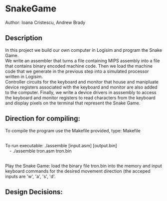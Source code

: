 # SnakeGame
Author: Ioana Cristescu, Andrew Brady

## Description
In this project we build our own computer in Logisim and program the Snake Game. <br />
We write an assembler that turns a file containing MIPS assembly into a file that contains binary encoded machine code. Then we load the machine code that we generate in the previous step into a simulated processor written in Logisim. <br />
Controller circuits for the keyboard and monitor that house and manipluate device registers associated with the keyboard and monitor are also added to the computer. Finally, we write a device drivers in asssembly to access the keyboard and monitor registers to read characters from the keyboard and display pixels on the terminal that represent the Snake Game.

## Direction for compiling:
To compile the program use the Makefile provided, type: Makefile <br /> <br />

To run executable: ./assemble [input.asm] [output.bin] <br />
&emsp;- ./assemble tron.asm tron.bin <br /> <br />

Play the Snake Game: load the binary file tron.bin into the memory and input keyboard commands for the desired movement direction (the acceped inputs are 'w', 'a', 's', 'd'.

## Design Decisions:
